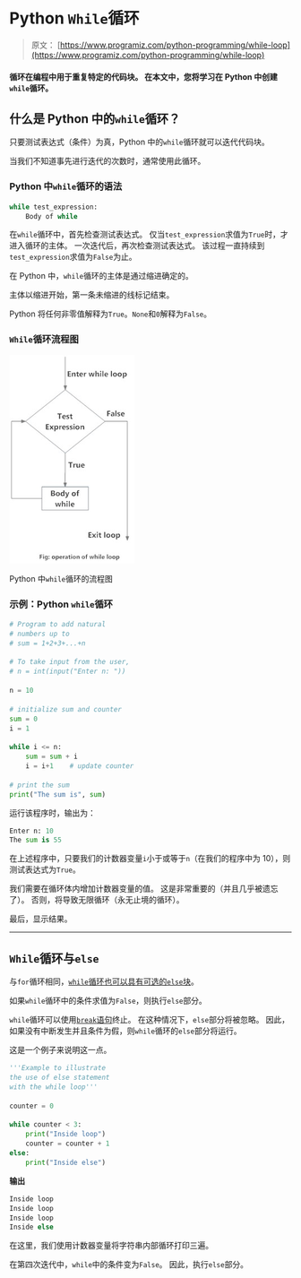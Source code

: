 # Python `While`循环

> 原文： [https://www.programiz.com/python-programming/while-loop](https://www.programiz.com/python-programming/while-loop)

#### 循环在编程中用于重复特定的代码块。 在本文中，您将学习在 Python 中创建`while`循环。

## 什么是 Python 中的`while`循环？

只要测试表达式（条件）为真，Python 中的`while`循环就可以迭代代码块。

当我们不知道事先进行迭代的次数时，通常使用此循环。

### Python 中`while`循环的语法

```py
while test_expression:
    Body of while
```

在`while`循环中，首先检查测试表达式。 仅当`test_expression`求值为`True`时，才进入循环的主体。 一次迭代后，再次检查测试表达式。 该过程一直持续到`test_expression`求值为`False`为止。

在 Python 中，`while`循环的主体是通过缩进确定的。

主体以缩进开始，第一条未缩进的线标记结束。

Python 将任何非零值解释为`True`。`None`和`0`解释为`False`。

### `While`循环流程图

![while Loop in Python programming](img/06cb2a9df7e822da67c54b2af8b7b675.png "while Loop Flowchart")

Python 中`while`循环的流程图



### 示例：Python `while`循环

```py
# Program to add natural
# numbers up to 
# sum = 1+2+3+...+n

# To take input from the user,
# n = int(input("Enter n: "))

n = 10

# initialize sum and counter
sum = 0
i = 1

while i <= n:
    sum = sum + i
    i = i+1    # update counter

# print the sum
print("The sum is", sum)
```

运行该程序时，输出为：

```py
Enter n: 10
The sum is 55
```

在上述程序中，只要我们的计数器变量`i`小于或等于`n`（在我们的程序中为 10），则测试表达式为`True`。

我们需要在循环体内增加计数器变量的值。 这是非常重要的（并且几乎被遗忘了）。 否则，将导致无限循环（永无止境的循环）。

最后，显示结果。

* * *

## `While`循环与`else`

与`for`循环相同，[`while`循环也可以具有可选的`else`块](https://www.programiz.com/python-programming/for-loop)。

如果`while`循环中的条件求值为`False`，则执行`else`部分。

`while`循环可以使用[`break`语句](https://www.programiz.com/python-programming/break-continue)终止。 在这种情况下，`else`部分将被忽略。 因此，如果没有中断发生并且条件为假，则`while`循环的`else`部分将运行。

这是一个例子来说明这一点。

```py
'''Example to illustrate
the use of else statement
with the while loop'''

counter = 0

while counter < 3:
    print("Inside loop")
    counter = counter + 1
else:
    print("Inside else")
```

**输出**

```py
Inside loop
Inside loop
Inside loop
Inside else
```

在这里，我们使用计数器变量将字符串内部循环打印三遍。

在第四次迭代中，`while`中的条件变为`False`。 因此，执行`else`部分。